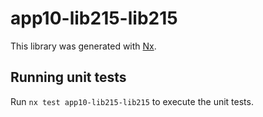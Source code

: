 # app10-lib215-lib215

This library was generated with [Nx](https://nx.dev).

## Running unit tests

Run `nx test app10-lib215-lib215` to execute the unit tests.
